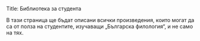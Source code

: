 Title: Библиотека за студента

В тази страница ще бъдат описани всички произведения, които могат да са от полза на студентите, изучаващи „Българска филология“, и не само на тях.
